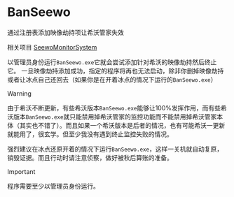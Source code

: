 # BanSeewo
通过注册表添加映像劫持项让希沃管家失效

相关项目 [SeewoMonitorSystem](https://github.com/DengHanxu/SeewoMonitorSystem/)

以管理员身份运行`BanSeewo.exe`它就会尝试添加针对希沃的映像劫持然后终止它。
一旦映像劫持添加成功，指定的程序将再也无法启动，除非你删掉映像劫持或者让冰点自己还回去（如果你是在开着冰点的情况下运行的`BanSeewo.exe`）

> [!WARNING]
>
> 由于希沃不断更新，有些希沃版本`BanSeewo.exe`能够让100%发挥作用，而有些希沃版本`BanSeewo.exe`就只能禁用掉希沃管家的监控功能而不能禁用掉希沃管家本体（其实也不错了）。而且如果一个希沃版本是后者的情况，也有可能希沃一更新就能用了，很玄学。但至少我没有遇到终止监控失败的情况。
>
> 强烈建议在冰点还原开着的情况下运行`BanSeewo.exe`，这样一关机就自动复原，销毁证据。而且行动时请注意侦察，做好被秋后算账的准备。

> [!IMPORTANT]
>
> 程序需要至少以管理员身份运行。

